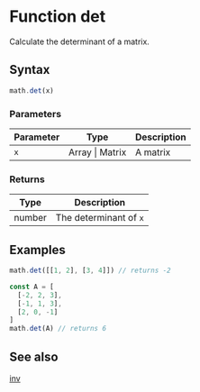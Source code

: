 <!-- Note: This file is automatically generated from source code comments. Changes made in this file will be overridden. -->

# Function det

Calculate the determinant of a matrix.


## Syntax

```js
math.det(x)
```

### Parameters

Parameter | Type | Description
--------- | ---- | -----------
`x` | Array &#124; Matrix | A matrix

### Returns

Type | Description
---- | -----------
number | The determinant of `x`


## Examples

```js
math.det([[1, 2], [3, 4]]) // returns -2

const A = [
  [-2, 2, 3],
  [-1, 1, 3],
  [2, 0, -1]
]
math.det(A) // returns 6
```


## See also

[inv](inv.md)
